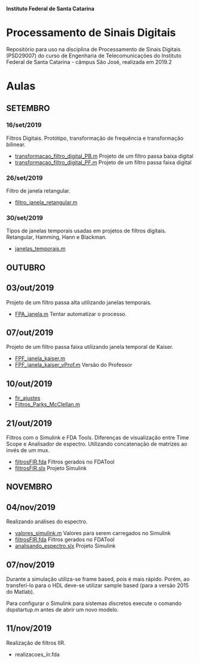 **Instituto Federal de Santa Catarina**

# Processamento de Sinais Digitais 

Repositório para uso na disciplina de Processamento de Sinais Digitais (PSD29007) do curso de Engenharia de Telecomunicações do Instituto Federal de Santa Catarina - câmpus São José, realizada em 2019.2

# Aulas

## SETEMBRO

### 16/set/2019

Filtros Digitais. Protótipo, transformação de frequência e transformação bilinear.

- [transformacao_filtro_digital_PB.m](https://github.com/yanmartins/PSD29007/blob/master/transformacao_filtro_digital_PB.m)   Projeto de um filtro passa baixa digital
- [transformacao_filtro_digital_PF.m](https://github.com/yanmartins/PSD29007/blob/master/transformacao_filtro_digital_PF.m)   Projeto de um filtro passa faixa digital

### 26/set/2019

Filtro de janela retangular.

- [filtro_janela_retangular.m](https://github.com/yanmartins/PSD29007/blob/master/filtro_janela_retangular.m)

### 30/set/2019

Tipos de janelas temporais usadas em projetos de filtros digitais. Retangular, Hamming, Hann e Blackman.

- [janelas_temporais.m](https://github.com/yanmartins/PSD29007/blob/master/janelas_temporais.m)


## OUTUBRO

## 03/out/2019

Projeto de um filtro passa alta utilizando janelas temporais.

- [FPA_janela.m](https://github.com/yanmartins/PSD29007/blob/master/FPA_janela.m)	Tentar automatizar o processo.

## 07/out/2019

Projeto de um filtro passa faixa utilizando janela temporal de Kaiser.

- [FPF_janela_kaiser.m](https://github.com/yanmartins/PSD29007/blob/master/FPF_janela_kaiser.m)
- [FPF_janela_kaiser_vProf.m](https://github.com/yanmartins/PSD29007/blob/master/FPF_janela_kaiser_vProf.m)	Versão do Professor

## 10/out/2019

- [fir_ajustes](https://github.com/yanmartins/PSD29007/blob/master/fir_ajustes.m)
- [Filtros_Parks_McClellan.m](https://github.com/yanmartins/PSD29007/blob/master/Filtros_Parks_McClellan.m)

## 21/out/2019

Filtros com o Simulink e FDA Tools. Diferenças de visualização entre Time Scope e Analisador de espectro. Utilizando concatenação de matrizes ao invés de um mux.

- [filtrosFIR.fda](https://github.com/yanmartins/PSD29007/blob/master/Simulink_filtrosFIR/filtrosFIR.fda)		Filtros gerados no FDATool
- [filtrosFIR.slx](https://github.com/yanmartins/PSD29007/blob/master/Simulink_filtrosFIR/filtrosFIR.slx)	Projeto Simulink

## NOVEMBRO

## 04/nov/2019

Realizando análises do espectro.

- [valores_simulink.m](https://github.com/yanmartins/PSD29007/blob/master/valores_simulink)	Valores para serem carregados no Simulink
- [filtrosFIR.fda](https://github.com/yanmartins/PSD29007/blob/master/Simulink_filtrosFIR/filtrosFIR.fda)		Filtros gerados no FDATool
- [analisando_espectro.slx](https://github.com/yanmartins/PSD29007/blob/master/Simulink_filtrosFIR/analisando_espectro.slx)	Projeto Simulink

## 07/nov/2019

Durante a simulação utiliza-se frame based, pois é mais rápido. Porém, ao transferí-lo para o HDL deve-se utilizar sample based (para a versão 2015 do Matlab).

Para configurar o Simulink para sistemas discretos execute o comando dspstartup.m antes de abrir um novo modelo.

## 11/nov/2019

Realização de filtros IIR.

- realizacoes_iir.fda
